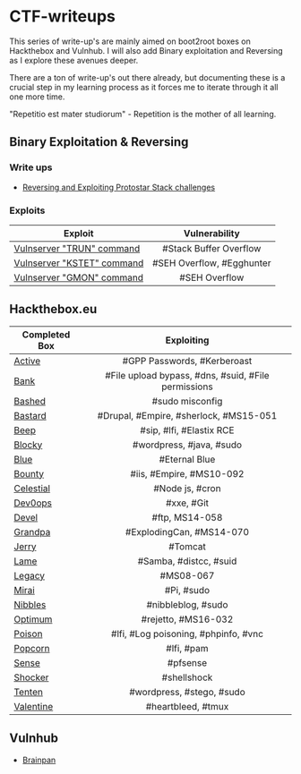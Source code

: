 # CTF-writeups

This series of write-up's are mainly aimed on boot2root boxes on Hackthebox and Vulnhub. I will also add Binary exploitation and Reversing as I explore these avenues deeper.

There are a ton of write-up's out there already, but documenting these is a crucial step in my learning process as it forces me to iterate through it all one more time. 

"Repetitio est mater studiorum" - Repetition is the mother of all learning.

## Binary Exploitation & Reversing

### Write ups

+ [Reversing and Exploiting Protostar Stack challenges](https://github.com/Bengman/CTF-writeups/blob/master/Binary_exploits/Protostar_stack.md)

### Exploits

| Exploit            | Vulnerability      
| ------------- |:-------------:|
| [Vulnserver "TRUN" command](https://github.com/Bengman/CTF-writeups/blob/master/Binary_exploits/exploits/vulnserver_trun_bof.py) | #Stack Buffer Overflow |
| [Vulnserver "KSTET" command](https://github.com/Bengman/CTF-writeups/blob/master/Binary_exploits/exploits/vulnserver_egghunter.py) | #SEH Overflow, #Egghunter | 
| [Vulnserver "GMON" command](https://github.com/Bengman/CTF-writeups/blob/master/Binary_exploits/exploits/vulnserver_seh_overwrite.py) | #SEH Overflow |


## Hackthebox.eu

| Completed Box            | Exploiting          
| ------------- |:-------------:|
| [Active](https://github.com/Bengman/CTF-writeups/blob/master/Hackthebox/active.md) | #GPP Passwords, #Kerberoast |
| [Bank](https://github.com/Bengman/CTF-writeups/blob/master/Hackthebox/bank.md) | #File upload bypass, #dns, #suid, #File permissions |
| [Bashed](https://github.com/Bengman/CTF-writeups/blob/master/Hackthebox/bashed.md) | #sudo misconfig |
| [Bastard](https://github.com/Bengman/CTF-writeups/blob/master/Hackthebox/bastard.md) | #Drupal, #Empire, #sherlock, #MS15-051 |
| [Beep](https://github.com/Bengman/CTF-writeups/blob/master/Hackthebox/beep.md) | #sip, #lfi, #Elastix RCE |
| [Blocky](https://github.com/Bengman/CTF-writeups/blob/master/Hackthebox/blocky.md) | #wordpress, #java, #sudo |
| [Blue](https://github.com/Bengman/CTF-writeups/blob/master/Hackthebox/blue.md) | #Eternal Blue |
| [Bounty](https://github.com/Bengman/CTF-writeups/blob/master/Hackthebox/bounty.md) | #iis, #Empire, #MS10-092 |
| [Celestial](https://github.com/Bengman/CTF-writeups/blob/master/Hackthebox/celestial.md) | #Node js, #cron |
| [Dev0ops](https://github.com/Bengman/CTF-writeups/blob/master/Hackthebox/dev0ops.md) | #xxe, #Git |
| [Devel](https://github.com/Bengman/CTF-writeups/blob/master/Hackthebox/devel.md) | #ftp, MS14-058 |
| [Grandpa](https://github.com/Bengman/CTF-writeups/blob/master/Hackthebox/grandpa.md) | #ExplodingCan, #MS14-070 |
| [Jerry](https://github.com/Bengman/CTF-writeups/blob/master/Hackthebox/jerry.md) | #Tomcat |
| [Lame](https://github.com/Bengman/CTF-writeups/blob/master/Hackthebox/lame.md) | #Samba, #distcc, #suid |
| [Legacy](https://github.com/Bengman/CTF-writeups/blob/master/Hackthebox/legacy.md) | #MS08-067 |
| [Mirai](https://github.com/Bengman/CTF-writeups/blob/master/Hackthebox/mirai.md) | #Pi, #sudo |
| [Nibbles](https://github.com/Bengman/CTF-writeups/blob/master/Hackthebox/nibbles.md) | #nibbleblog, #sudo |
| [Optimum](https://github.com/Bengman/CTF-writeups/blob/master/Hackthebox/optimum.md) | #rejetto, #MS16-032 |
| [Poison](https://github.com/Bengman/CTF-writeups/blob/master/Hackthebox/poison.md) | #lfi, #Log poisoning, #phpinfo, #vnc |
| [Popcorn](https://github.com/Bengman/CTF-writeups/blob/master/Hackthebox/popcorn.md) | #lfi, #pam |
| [Sense](https://github.com/Bengman/CTF-writeups/blob/master/Hackthebox/sense.md) | #pfsense |
| [Shocker](https://github.com/Bengman/CTF-writeups/blob/master/Hackthebox/shocker.md) | #shellshock |
| [Tenten](https://github.com/Bengman/CTF-writeups/blob/master/Hackthebox/tenten.md) | #wordpress, #stego, #sudo |
| [Valentine](https://github.com/Bengman/CTF-writeups/blob/master/Hackthebox/valentine.md) | #heartbleed, #tmux |

## Vulnhub

+ [Brainpan](https://github.com/Bengman/CTF-writeups/blob/master/Vulnhub/brainpan_bof_exploit.py)
